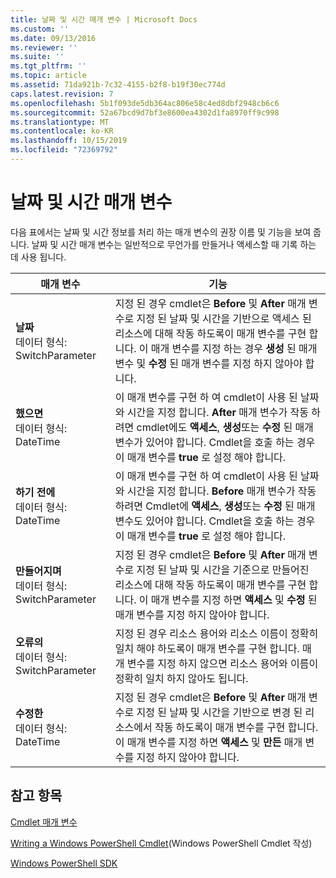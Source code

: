 ```yaml
---
title: 날짜 및 시간 매개 변수 | Microsoft Docs
ms.custom: ''
ms.date: 09/13/2016
ms.reviewer: ''
ms.suite: ''
ms.tgt_pltfrm: ''
ms.topic: article
ms.assetid: 71da921b-7c32-4155-b2f8-b19f30ec774d
caps.latest.revision: 7
ms.openlocfilehash: 5b1f093de5db364ac806e58c4ed8dbf2948cb6c6
ms.sourcegitcommit: 52a67bcd9d7bf3e8600ea4302d1fa8970ff9c998
ms.translationtype: MT
ms.contentlocale: ko-KR
ms.lasthandoff: 10/15/2019
ms.locfileid: "72369792"
---
```

# <a name="date-and-time-parameters"></a>날짜 및 시간 매개 변수

다음 표에서는 날짜 및 시간 정보를 처리 하는 매개 변수의 권장 이름 및 기능을 보여 줍니다. 날짜 및 시간 매개 변수는 일반적으로 무언가를 만들거나 액세스할 때 기록 하는 데 사용 됩니다.

|매개 변수|기능|
|---|---|
|**날짜**<br>데이터 형식: SwitchParameter|지정 된 경우 cmdlet은 **Before** 및 **After** 매개 변수로 지정 된 날짜 및 시간을 기반으로 액세스 된 리소스에 대해 작동 하도록이 매개 변수를 구현 합니다. 이 매개 변수를 지정 하는 경우 **생성** 된 매개 변수 및 **수정** 된 매개 변수를 지정 하지 않아야 합니다.|
|**했으면**<br>데이터 형식: DateTime|이 매개 변수를 구현 하 여 cmdlet이 사용 된 날짜와 시간을 지정 합니다. **After** 매개 변수가 작동 하려면 cmdlet에도 **액세스**, **생성**또는 **수정** 된 매개 변수가 있어야 합니다. Cmdlet을 호출 하는 경우이 매개 변수를 **true** 로 설정 해야 합니다.|
|**하기 전에**<br>데이터 형식: DateTime|이 매개 변수를 구현 하 여 cmdlet이 사용 된 날짜와 시간을 지정 합니다. **Before** 매개 변수가 작동 하려면 Cmdlet에 **액세스**, **생성**또는 **수정** 된 매개 변수도 있어야 합니다. Cmdlet을 호출 하는 경우이 매개 변수를 **true** 로 설정 해야 합니다.|
|**만들어지며**<br>데이터 형식: SwitchParameter|지정 된 경우 cmdlet은 **Before** 및 **After** 매개 변수로 지정 된 날짜 및 시간을 기준으로 만들어진 리소스에 대해 작동 하도록이 매개 변수를 구현 합니다. 이 매개 변수를 지정 하면 **액세스** 및 **수정** 된 매개 변수를 지정 하지 않아야 합니다.|
|**오류의**<br>데이터 형식: SwitchParameter|지정 된 경우 리소스 용어와 리소스 이름이 정확히 일치 해야 하도록이 매개 변수를 구현 합니다. 매개 변수를 지정 하지 않으면 리소스 용어와 이름이 정확히 일치 하지 않아도 됩니다.|
|**수정한**<br>데이터 형식: DateTime|지정 된 경우 cmdlet은 **Before** 및 **After** 매개 변수로 지정 된 날짜 및 시간을 기반으로 변경 된 리소스에서 작동 하도록이 매개 변수를 구현 합니다. 이 매개 변수를 지정 하면 **액세스** 및 **만든** 매개 변수를 지정 하지 않아야 합니다.|
## <a name="see-also"></a>참고 항목

[Cmdlet 매개 변수](./cmdlet-parameters.md)

[Writing a Windows PowerShell Cmdlet](./writing-a-windows-powershell-cmdlet.md)(Windows PowerShell Cmdlet 작성)

[Windows PowerShell SDK](../windows-powershell-reference.md)
